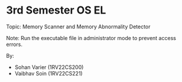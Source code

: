 # 3rd Semester OS EL

Topic: Memory Scanner and Memory Abnormality Detector

Note: Run the executable file in administrator mode to prevent access errors.

By: 
- Sohan Varier (1RV22CS200)
- Vaibhav Soin (1RV22CS221)
